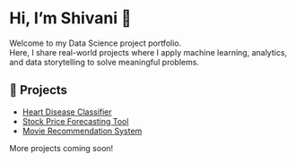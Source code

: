 # Hi, I’m Shivani 👋

Welcome to my Data Science project portfolio.  
Here, I share real-world projects where I apply machine learning, analytics, and data storytelling to solve meaningful problems.

## 📂 Projects

- [Heart Disease Classifier](heart-disease-classifier.md)
- [Stock Price Forecasting Tool](stock-prediction.md)
- [Movie Recommendation System](movie-recommender.md)

More projects coming soon!
